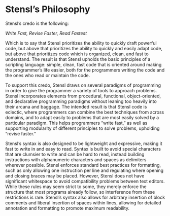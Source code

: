# Stensl’s Philosophy

Stensl’s credo is the following:

_Write Fast, Revise Faster, Read Fastest_

Which is to say that Stensl prioritizes the ability to quickly draft powerful code, but above that prioritizes the ability to quickly and easily adapt code, but above that prioritizes code which is organized, clean, and fast to understand. The result is that Stensl upholds the basic principles of a scripting language: simple, clean, fast code that is oriented around making the programmer’s life easier, both for the programmers writing the code and the ones who read or maintain the code.

To support this credo, Stensl draws on several paradigms of programming in order to give the programmer a variety of tools to approach problems. Stensl incorporates elements from procedural, functional, object-oriented, and declarative programming paradigms without leaning too heavily into their arcana and baggage. The intended result is that Stensl code is eclectic, where programmers can combine the best techniques from across domains, and to adapt easily to problems that are most easily solved by a particular paradigm. This helps programmers “write fast,” as well as supporting modularity of different principles to solve problems, upholding “revise faster.” 

Stensl’s syntax is also designed to be lightweight and expressive, making it fast to write in and easy to read. Syntax is built to avoid special characters that are clumsier to write and can be hard to read, instead building instructions with alphanumeric characters and spaces as delimiters wherever possible. Stensl enforces standard best practices for formatting, such as only allowing one instruction per line and regulating where opening and closing braces may be placed. However, Stensl does not have significant whitespace to avoid compatibility problems between text editors. While these rules may seem strict to some, they merely enforce the structure that most programs already follow, so interference from these restrictions is rare. Stensl’s syntax also allows for arbitrary insertion of block comments and liberal insertion of spaces within lines, allowing for detailed annotation and formatting to promote maximum readability.
